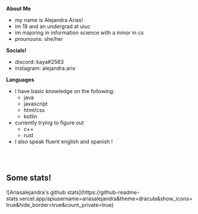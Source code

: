 <p align="center">

  **About Me**
  - my name is Alejandra Arias!
  - im 19 and an undergrad at uiuc
  - im majoring in information science with a minor in cs
  - prounouns: she/her
  
  **Socials!**
  - discord: kaya#2563
  - instagram: alejandra.arix
  
  
  **Languages**
  - I have basic knowledge on the following:
    - java
    - javascript
    - html/css
    - kotlin
  - currently trying to figure out
    - c++
    - rust
  - I also speak fluent english and spanish !
 
</p>
</br></br>
<h2> Some stats! </h2>
![Ariasalejandra's github stats](https://github-readme-stats.vercel.app/apiusername=ariasalejandra&theme=dracula&show_icons=true&hide_border=true&count_private=true)
